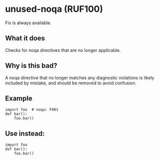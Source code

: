 # unused-noqa (RUF100)
Fix is always available.
## What it does
Checks for noqa directives that are no longer applicable.
## Why is this bad?
A noqa directive that no longer matches any diagnostic violations is
likely included by mistake, and should be removed to avoid confusion.
## Example
```
import foo  # noqa: F401
def bar():
    foo.bar()
```
## Use instead:
```
import foo
def bar():
    foo.bar()
```